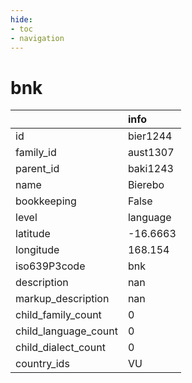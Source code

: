 ```yaml
---
hide:
- toc
- navigation
---
```

# bnk
|                      | info     |
|:---------------------|:---------|
| id                   | bier1244 |
| family_id            | aust1307 |
| parent_id            | baki1243 |
| name                 | Bierebo  |
| bookkeeping          | False    |
| level                | language |
| latitude             | -16.6663 |
| longitude            | 168.154  |
| iso639P3code         | bnk      |
| description          | nan      |
| markup_description   | nan      |
| child_family_count   | 0        |
| child_language_count | 0        |
| child_dialect_count  | 0        |
| country_ids          | VU       |